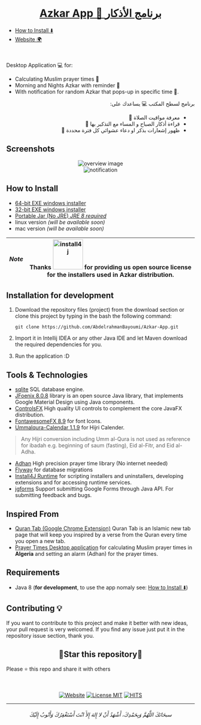<a href="https://www.abdelrahmanbayoumi.ml/Azkar-App/"><h1 align="center"> Azkar App 🕌 برنامج الأذكار </h1></a>

- [How to Install ⬇️](#how-to-install)
- [Website 🌍](https://www.abdelrahmanbayoumi.ml/Azkar-App/)

<br>


Desktop Application 💻 for: 
- Calculating Muslim prayer times 🕌
- Morning and Nights Azkar with reminder 🤲
- With notification for random Azkar that pops-up in specific time 💬.

<div align="right" dir="rtl">

برنامج لسطح المكتب 💻 يساعدك على:

- معرفة مواقيت الصلاة 🕌
- قراءة أذكار الصباح و المساء مع التذكير بها 🤲
- ظهور إشعارات بذكر او دعاء عشوائي كل فترة محددة 💬
</div>



## Screenshots

<div align="center">
<img src="/screenshots/001.gif" alt="overview image">
<br>
<img src="/screenshots/002.gif" alt="notification">
</div>


## How to Install

- [64-bit EXE windows installer](https://github.com/AbdelrahmanBayoumi/Azkar-App/releases/latest/download/Azkar_windows-x64.exe)
- [32-bit EXE windows installer](https://github.com/AbdelrahmanBayoumi/Azkar-App/releases/latest/download/Azkar_windows-x32.exe)
- [Portable Jar (No JRE) _JRE 8 required_](https://github.com/AbdelrahmanBayoumi/Azkar-App/releases/latest/download/PortableJar_No-JRE.zip)
- linux version _(will be available soon)_
- mac version _(will be available soon)_

| *Note* | Thanks <a href="https://www.ej-technologies.com/products/install4j/overview.html"> <img alt="install4j" src="https://www.ej-technologies.com/images/product_banners/install4j_large.png" width="80px" /></a> for providing us open source license for the installers used in Azkar distribution. |
| --- | --- |

## Installation for development
1. Download the repository files (project) from the download section or clone this project by typing in the bash the following command:

       git clone https://github.com/AbdelrahmanBayoumi/Azkar-App.git
2. Import it in Intellij IDEA or any other Java IDE and let Maven download the required dependencies for you.
3. Run the application :D


## Tools & Technologies
-  [sqlite](https://www.sqlite.org/) SQL database engine.
-  [JFoenix 8.0.8](http://www.jfoenix.com/) library is an open source Java library, that implements Google Material Design using Java components.
-  [ControlsFX](https://github.com/controlsfx/controlsfx) High quality UI controls to complement the core JavaFX distribution.
-  [FontawesomeFX 8.9](https://bitbucket.org/Jerady/fontawesomefx/src/master/) for font Icons.
-  [Ummalqura-Calendar 1.1.9](https://github.com/msarhan/ummalqura-calendar) for Hijri Calender.

> Any Hijri conversion including Umm al-Qura is not used as reference for ibadah e.g. beginning of saum (fasting), Eid al-Fitr, and Eid al-Adha.
       
-  [Adhan](https://github.com/batoulapps/Adhan) High precision prayer time library (No internet needed)
-  [Flyway](https://github.com/flyway/flyway) for database migrations
-  [Install4J Runtime](https://www.ej-technologies.com/resources/install4j/help/api/) for scripting installers and uninstallers, developing extensions and for accessing runtime services.
-  [jgforms](https://github.com/stepio/jgforms) Support submitting Google Forms through Java API. For submitting feedback and bugs.

## Inspired From
-  [Quran Tab (Google Chrome Extension)](https://chrome.google.com/webstore/detail/quran-tab/afaihcdgkjebgabomemccdneglknjkdd) Quran Tab is an Islamic new tab page that will keep you inspired by a verse from the Quran every time you open a new tab.
-  [Prayer Times Desktop application](https://github.com/HouariZegai/PrayerTimes) for calculating Muslim prayer times in **Algeria** and setting an alarm (Adhan) for the prayer times.

## Requirements
* Java 8 (**for development**, to use the app nomaly see: [How to Install ⬇️](#how-to-install))


## Contributing 💡
If you want to contribute to this project and make it better with new ideas, your pull request is very welcomed.
If you find any issue just put it in the repository issue section, thank you.


<h2 align="center">🌟Star this repository🌟</h2>

Please ⭐️ this repo and share it with others


<br>


<p align="center">
 <a align="center" href="https://www.abdelrahmanbayoumi.ml/Azkar-App/"><img alt="Website"  align="center" src="https://img.shields.io/website?color=black&down_color=black&label=%20&logo=google-earth&logoColor=white&up_color=black&up_message=Website&url=https://www.abdelrahmanbayoumi.ml/Azkar-App/"></a> 
     <a align="center" href="https://raw.githubusercontent.com/AbdelrahmanBayoumi/Azkar-App/master/LICENSE?token=ALTMLCHZLY3KNLQS27OW2B27YFOCG"><img alt="License MIT"  align="center" src="https://img.shields.io/badge/license-MIT-blue.svg"></a>
     <a align="center" href="(https://hits.seeyoufarm.com"><img alt="HITS"  align="center" src="https://hits.seeyoufarm.com/api/count/incr/badge.svg?url=https%3A%2F%2Fgithub.com%2FAbdelrahmanBayoumi%2FAzkar-App&count_bg=%2379C83D&title_bg=%23555555&icon=&icon_color=%23E7E7E7&title=PAGE+VIEWS&edge_flat=false"></a>
</p>


-----------

<h6 align="center">سبحَانَكَ اللَّهُمَّ وَبِحَمْدِكَ، أَشْهَدُ أَنْ لا إِلهَ إِلأَ انْتَ أَسْتَغْفِرُكَ وَأَتْوبُ إِلَيْكَ</h6>
